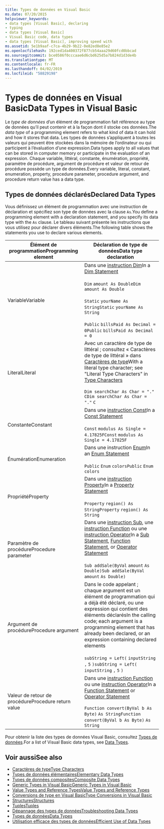 ```yaml
---
title: Types de données en Visual Basic
ms.date: 07/20/2015
helpviewer_keywords:
- data types [Visual Basic], declaring
- typing
- data types [Visual Basic]
- Visual Basic code, data types
- data types [Visual Basic], improving speed with
ms.assetid: 5e1b9aaf-c7ca-4b29-9b22-0e82ed8e85e2
ms.openlocfilehash: 192ced1da400372f877cb54aaa29d60fcd0bbcad
ms.sourcegitcommit: bce0586f0cccaae6d6cbd625d5a7b824d1d3de4b
ms.translationtype: MT
ms.contentlocale: fr-FR
ms.lasthandoff: 04/02/2019
ms.locfileid: "58829198"
---
```

# <a name="data-types-in-visual-basic"></a><span data-ttu-id="9cdb6-102">Types de données en Visual Basic</span><span class="sxs-lookup"><span data-stu-id="9cdb6-102">Data Types in Visual Basic</span></span>
<span data-ttu-id="9cdb6-103">Le *type de données* d’un élément de programmation fait référence au type de données qu’il peut contenir et à la façon dont il stocke ces données.</span><span class="sxs-lookup"><span data-stu-id="9cdb6-103">The *data type* of a programming element refers to what kind of data it can hold and how it stores that data.</span></span> <span data-ttu-id="9cdb6-104">Les types de données s’appliquent à toutes les valeurs qui peuvent être stockées dans la mémoire de l’ordinateur ou qui participent à l’évaluation d’une expression.</span><span class="sxs-lookup"><span data-stu-id="9cdb6-104">Data types apply to all values that can be stored in computer memory or participate in the evaluation of an expression.</span></span> <span data-ttu-id="9cdb6-105">Chaque variable, littéral, constante, énumération, propriété, paramètre de procédure, argument de procédure et valeur de retour de procédure possède un type de données.</span><span class="sxs-lookup"><span data-stu-id="9cdb6-105">Every variable, literal, constant, enumeration, property, procedure parameter, procedure argument, and procedure return value has a data type.</span></span>  
  
## <a name="declared-data-types"></a><span data-ttu-id="9cdb6-106">Types de données déclarés</span><span class="sxs-lookup"><span data-stu-id="9cdb6-106">Declared Data Types</span></span>  
 <span data-ttu-id="9cdb6-107">Vous définissez un élément de programmation avec une instruction de déclaration et spécifiez son type de données avec la clause `As`.</span><span class="sxs-lookup"><span data-stu-id="9cdb6-107">You define a programming element with a declaration statement, and you specify its data type with the `As` clause.</span></span> <span data-ttu-id="9cdb6-108">Le tableau suivant présente les instructions que vous utilisez pour déclarer divers éléments.</span><span class="sxs-lookup"><span data-stu-id="9cdb6-108">The following table shows the statements you use to declare various elements.</span></span>  
  
|<span data-ttu-id="9cdb6-109">Élément de programmation</span><span class="sxs-lookup"><span data-stu-id="9cdb6-109">Programming element</span></span>|<span data-ttu-id="9cdb6-110">Déclaration de type de données</span><span class="sxs-lookup"><span data-stu-id="9cdb6-110">Data type declaration</span></span>|  
|-------------------------|---------------------------|  
|<span data-ttu-id="9cdb6-111">Variable</span><span class="sxs-lookup"><span data-stu-id="9cdb6-111">Variable</span></span>|<span data-ttu-id="9cdb6-112">Dans une [instruction Dim](../../../../visual-basic/language-reference/statements/dim-statement.md)</span><span class="sxs-lookup"><span data-stu-id="9cdb6-112">In a [Dim Statement](../../../../visual-basic/language-reference/statements/dim-statement.md)</span></span><br /><br /> <span data-ttu-id="9cdb6-113">`Dim`   `amount As Double`</span><span class="sxs-lookup"><span data-stu-id="9cdb6-113">`Dim`   `amount As Double`</span></span><br /><br /> <span data-ttu-id="9cdb6-114">`Static`   `yourName As String`</span><span class="sxs-lookup"><span data-stu-id="9cdb6-114">`Static`   `yourName As String`</span></span><br /><br /> <span data-ttu-id="9cdb6-115">`Public`   `billsPaid As Decimal = 0`</span><span class="sxs-lookup"><span data-stu-id="9cdb6-115">`Public`   `billsPaid As Decimal = 0`</span></span>|  
|<span data-ttu-id="9cdb6-116">Literal</span><span class="sxs-lookup"><span data-stu-id="9cdb6-116">Literal</span></span>|<span data-ttu-id="9cdb6-117">Avec un caractère de type de littéral ; consultez « Caractères de type de littéral » dans [Caractères de type](../../../../visual-basic/programming-guide/language-features/data-types/type-characters.md)</span><span class="sxs-lookup"><span data-stu-id="9cdb6-117">With a literal type character; see "Literal Type Characters" in [Type Characters](../../../../visual-basic/programming-guide/language-features/data-types/type-characters.md)</span></span><br /><br /> <span data-ttu-id="9cdb6-118">`Dim searchChar As Char = "."`  `C`</span><span class="sxs-lookup"><span data-stu-id="9cdb6-118">`Dim searchChar As Char = "."`  `C`</span></span>|  
|<span data-ttu-id="9cdb6-119">Constante</span><span class="sxs-lookup"><span data-stu-id="9cdb6-119">Constant</span></span>|<span data-ttu-id="9cdb6-120">Dans une [instruction Const](../../../../visual-basic/language-reference/statements/const-statement.md)</span><span class="sxs-lookup"><span data-stu-id="9cdb6-120">In a [Const Statement](../../../../visual-basic/language-reference/statements/const-statement.md)</span></span><br /><br /> <span data-ttu-id="9cdb6-121">`Const`   `modulus As Single = 4.17825F`</span><span class="sxs-lookup"><span data-stu-id="9cdb6-121">`Const`   `modulus As Single = 4.17825F`</span></span>|  
|<span data-ttu-id="9cdb6-122">Énumération</span><span class="sxs-lookup"><span data-stu-id="9cdb6-122">Enumeration</span></span>|<span data-ttu-id="9cdb6-123">Dans une instruction [Enum](../../../../visual-basic/language-reference/statements/enum-statement.md)</span><span class="sxs-lookup"><span data-stu-id="9cdb6-123">In an [Enum Statement](../../../../visual-basic/language-reference/statements/enum-statement.md)</span></span><br /><br /> <span data-ttu-id="9cdb6-124">`Public`   `Enum`   `colors`</span><span class="sxs-lookup"><span data-stu-id="9cdb6-124">`Public`   `Enum`   `colors`</span></span>|  
|<span data-ttu-id="9cdb6-125">Propriété</span><span class="sxs-lookup"><span data-stu-id="9cdb6-125">Property</span></span>|<span data-ttu-id="9cdb6-126">Dans une [instruction Property](../../../../visual-basic/language-reference/statements/property-statement.md)</span><span class="sxs-lookup"><span data-stu-id="9cdb6-126">In a [Property Statement](../../../../visual-basic/language-reference/statements/property-statement.md)</span></span><br /><br /> <span data-ttu-id="9cdb6-127">`Property`   `region() As String`</span><span class="sxs-lookup"><span data-stu-id="9cdb6-127">`Property`   `region() As String`</span></span>|  
|<span data-ttu-id="9cdb6-128">Paramètre de procédure</span><span class="sxs-lookup"><span data-stu-id="9cdb6-128">Procedure parameter</span></span>|<span data-ttu-id="9cdb6-129">Dans une [instruction Sub](../../../../visual-basic/language-reference/statements/sub-statement.md), une [instruction Function](../../../../visual-basic/language-reference/statements/function-statement.md) ou une [instruction Operator](../../../../visual-basic/language-reference/statements/operator-statement.md)</span><span class="sxs-lookup"><span data-stu-id="9cdb6-129">In a [Sub Statement](../../../../visual-basic/language-reference/statements/sub-statement.md), [Function Statement](../../../../visual-basic/language-reference/statements/function-statement.md), or [Operator Statement](../../../../visual-basic/language-reference/statements/operator-statement.md)</span></span><br /><br /> <span data-ttu-id="9cdb6-130">`Sub addSale(ByVal`   `amount`   `As Double)`</span><span class="sxs-lookup"><span data-stu-id="9cdb6-130">`Sub addSale(ByVal`   `amount`   `As Double)`</span></span>|  
|<span data-ttu-id="9cdb6-131">Argument de procédure</span><span class="sxs-lookup"><span data-stu-id="9cdb6-131">Procedure argument</span></span>|<span data-ttu-id="9cdb6-132">Dans le code appelant ; chaque argument est un élément de programmation qui a déjà été déclaré, ou une expression qui contient des éléments déclarés</span><span class="sxs-lookup"><span data-stu-id="9cdb6-132">In the calling code; each argument is a programming element that has already been declared, or an expression containing declared elements</span></span><br /><br /> <span data-ttu-id="9cdb6-133">`subString = Left(`  `inputString`  `,`   `5`  `)`</span><span class="sxs-lookup"><span data-stu-id="9cdb6-133">`subString = Left(`  `inputString`  `,`   `5`  `)`</span></span>|  
|<span data-ttu-id="9cdb6-134">Valeur de retour de procédure</span><span class="sxs-lookup"><span data-stu-id="9cdb6-134">Procedure return value</span></span>|<span data-ttu-id="9cdb6-135">Dans une [instruction Function](../../../../visual-basic/language-reference/statements/function-statement.md) ou une [instruction Operator](../../../../visual-basic/language-reference/statements/operator-statement.md)</span><span class="sxs-lookup"><span data-stu-id="9cdb6-135">In a [Function Statement](../../../../visual-basic/language-reference/statements/function-statement.md) or [Operator Statement](../../../../visual-basic/language-reference/statements/operator-statement.md)</span></span><br /><br /> <span data-ttu-id="9cdb6-136">`Function convert(ByVal b As Byte)`   `As String`</span><span class="sxs-lookup"><span data-stu-id="9cdb6-136">`Function convert(ByVal b As Byte)`   `As String`</span></span>|  
  
 <span data-ttu-id="9cdb6-137">Pour obtenir la liste des types de données Visual Basic, consultez [Types de données](../../../../visual-basic/language-reference/data-types/index.md).</span><span class="sxs-lookup"><span data-stu-id="9cdb6-137">For a list of Visual Basic data types, see [Data Types](../../../../visual-basic/language-reference/data-types/index.md).</span></span>  
  
## <a name="see-also"></a><span data-ttu-id="9cdb6-138">Voir aussi</span><span class="sxs-lookup"><span data-stu-id="9cdb6-138">See also</span></span>

- [<span data-ttu-id="9cdb6-139">Caractères de type</span><span class="sxs-lookup"><span data-stu-id="9cdb6-139">Type Characters</span></span>](../../../../visual-basic/programming-guide/language-features/data-types/type-characters.md)
- [<span data-ttu-id="9cdb6-140">Types de données élémentaires</span><span class="sxs-lookup"><span data-stu-id="9cdb6-140">Elementary Data Types</span></span>](../../../../visual-basic/programming-guide/language-features/data-types/elementary-data-types.md)
- [<span data-ttu-id="9cdb6-141">Types de données composites</span><span class="sxs-lookup"><span data-stu-id="9cdb6-141">Composite Data Types</span></span>](../../../../visual-basic/programming-guide/language-features/data-types/composite-data-types.md)
- [<span data-ttu-id="9cdb6-142">Generic Types in Visual Basic</span><span class="sxs-lookup"><span data-stu-id="9cdb6-142">Generic Types in Visual Basic</span></span>](../../../../visual-basic/programming-guide/language-features/data-types/generic-types.md)
- [<span data-ttu-id="9cdb6-143">Value Types and Reference Types</span><span class="sxs-lookup"><span data-stu-id="9cdb6-143">Value Types and Reference Types</span></span>](../../../../visual-basic/programming-guide/language-features/data-types/value-types-and-reference-types.md)
- [<span data-ttu-id="9cdb6-144">Conversions de type en Visual Basic</span><span class="sxs-lookup"><span data-stu-id="9cdb6-144">Type Conversions in Visual Basic</span></span>](../../../../visual-basic/programming-guide/language-features/data-types/type-conversions.md)
- [<span data-ttu-id="9cdb6-145">Structures</span><span class="sxs-lookup"><span data-stu-id="9cdb6-145">Structures</span></span>](../../../../visual-basic/programming-guide/language-features/data-types/structures.md)
- [<span data-ttu-id="9cdb6-146">Tuples</span><span class="sxs-lookup"><span data-stu-id="9cdb6-146">Tuples</span></span>](tuples.md)
- [<span data-ttu-id="9cdb6-147">Dépannage des types de données</span><span class="sxs-lookup"><span data-stu-id="9cdb6-147">Troubleshooting Data Types</span></span>](../../../../visual-basic/programming-guide/language-features/data-types/troubleshooting-data-types.md)
- [<span data-ttu-id="9cdb6-148">Types de données</span><span class="sxs-lookup"><span data-stu-id="9cdb6-148">Data Types</span></span>](../../../../visual-basic/language-reference/data-types/index.md)
- [<span data-ttu-id="9cdb6-149">Utilisation efficace des types de données</span><span class="sxs-lookup"><span data-stu-id="9cdb6-149">Efficient Use of Data Types</span></span>](../../../../visual-basic/programming-guide/language-features/data-types/efficient-use-of-data-types.md)
